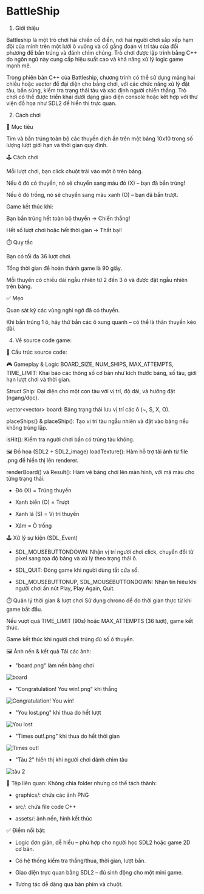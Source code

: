 # BattleShip
1. Giới thiệu

Battleship là một trò chơi hải chiến cổ điển, nơi hai người chơi sắp xếp hạm đội của mình trên một lưới ô vuông và cố gắng đoán vị trí tàu của đối phương để bắn trúng và đánh chìm chúng. Trò chơi được lập trình bằng C++ do ngôn ngữ này cung cấp hiệu suất cao và khả năng xử lý logic game mạnh mẽ.

Trong phiên bản C++ của Battleship, chương trình có thể sử dụng mảng hai chiều hoặc vector để đại diện cho bảng chơi, với các chức năng xử lý đặt tàu, bắn súng, kiểm tra trạng thái tàu và xác định người chiến thắng. Trò chơi có thể được triển khai dưới dạng giao diện console hoặc kết hợp với thư viện đồ họa như SDL2 để hiển thị trực quan.

2. Cách chơi

🎯 Mục tiêu

Tìm và bắn trúng toàn bộ các thuyền địch ẩn trên một bảng 10x10 trong số lượng lượt giới hạn và thời gian quy định.

🕹️ Cách chơi

Mỗi lượt chơi, bạn click chuột trái vào một ô trên bảng.

Nếu ô đó có thuyền, nó sẽ chuyển sang màu đỏ (X) – bạn đã bắn trúng!

Nếu ô đó trống, nó sẽ chuyển sang màu xanh (O) – bạn đã bắn trượt.

 Game kết thúc khi:

Bạn bắn trúng hết toàn bộ thuyền → Chiến thắng!

Hết số lượt chơi hoặc hết thời gian → Thất bại!

⏱️ Quy tắc

Bạn có tối đa 36 lượt chơi.

Tổng thời gian để hoàn thành game là 90 giây.

Mỗi thuyền có chiều dài ngẫu nhiên từ 2 đến 3 ô và được đặt ngẫu nhiên trên bảng.

✅ Mẹo

Quan sát kỹ các vùng nghi ngờ đã có thuyền.

Khi bắn trúng 1 ô, hãy thử bắn các ô xung quanh – có thể là thân thuyền kéo dài.

4. Về source code game:

📂 Cấu trúc source code:

🎮 Gameplay & Logic
BOARD_SIZE, NUM_SHIPS, MAX_ATTEMPTS, TIME_LIMIT: Khai báo các thông số cơ bản như kích thước bảng, số tàu, giới hạn lượt chơi và thời gian.

Struct Ship: Đại diện cho một con tàu với vị trí, độ dài, và hướng đặt (ngang/dọc).

vector<vector<char>> board: Bảng trạng thái lưu vị trí các ô (~, S, X, O).

placeShips() & placeShip(): Tạo vị trí tàu ngẫu nhiên và đặt vào bảng nếu không trùng lặp.

isHit(): Kiểm tra người chơi bắn có trúng tàu không.

🖼️ Đồ họa (SDL2 + SDL2_image)
loadTexture(): Hàm hỗ trợ tải ảnh từ file .png để hiển thị lên renderer.

renderBoard() và Result(): Hàm vẽ bảng chơi lên màn hình, với mã màu cho từng trạng thái:

+ Đỏ (X) = Trúng thuyền

+ Xanh biển (O) = Trượt

+ Xanh lá (S) = Vị trí thuyền

+ Xám = Ô trống

🕹️ Xử lý sự kiện (SDL_Event)

+ SDL_MOUSEBUTTONDOWN: Nhận vị trí người chơi click, chuyển đổi từ pixel sang tọa độ bảng và xử lý theo trạng thái ô.

+ SDL_QUIT: Đóng game khi người dùng tắt cửa sổ.

+ SDL_MOUSEBUTTONUP, SDL_MOUSEBUTTONDOWN: Nhận tín hiệu khi người chơi ấn nút Play, Play Again, Quit.

⏱️ Quản lý thời gian & lượt chơi
Sử dụng chrono để đo thời gian thực từ khi game bắt đầu.

Nếu vượt quá TIME_LIMIT (90s) hoặc MAX_ATTEMPTS (36 lượt), game kết thúc.

Game kết thúc khi người chơi trúng đủ số ô thuyền.

🖼️ Ảnh nền & kết quả
Tải các ảnh:

+ "board.png" làm nền bảng chơi

![board](https://github.com/user-attachments/assets/a48b35de-c6db-4906-a7c4-cd7143d65694)

+ "Congratulation! You win!.png" khi thắng

![Congratulation! You win!](https://github.com/user-attachments/assets/69062d68-23ca-44fc-97b0-4f288e81a27d)

+ "You lost.png" khi thua do hết lượt

![You lost](https://github.com/user-attachments/assets/53e3df56-62de-4eb4-b449-fe3fb972795e)

+ "Times out!.png" khi thua do hết thời gian

![Times out!](https://github.com/user-attachments/assets/c6215e2e-925d-44d2-a05d-d46ebb0c2a5d)

+ "Tàu 2" hiển thị khi người chơi đánh chìm tàu

![tàu 2](https://github.com/user-attachments/assets/98d9f501-ba9b-4b10-a242-5a471f84b9b8)

🧪 Tệp liên quan:
Không chia folder nhưng có thể tách thành:

+ graphics/: chứa các ảnh PNG

+ src/: chứa file code C++

+ assets/: ảnh nền, hình kết thúc

✅ Điểm nổi bật:
- Logic đơn giản, dễ hiểu – phù hợp cho người học SDL2 hoặc game 2D cơ bản.

- Có hệ thống kiểm tra thắng/thua, thời gian, lượt bắn.

- Giao diện trực quan bằng SDL2 – đủ sinh động cho một mini game.

- Tương tác dễ dàng qua bàn phím và chuột.
